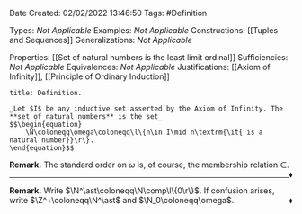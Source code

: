 <div class="topSpace"></div>

Date Created: 02/02/2022 13:46:50
Tags: #Definition

Types: _Not Applicable_
Examples: _Not Applicable_
Constructions: [[Tuples and Sequences]]
Generalizations: _Not Applicable_

Properties: [[Set of natural numbers is the least limit ordinal]]
Sufficiencies: _Not Applicable_
Equivalences: _Not Applicable_
Justifications: [[Axiom of Infinity]], [[Principle of Ordinary Induction]]

``` ad-Definition
title: Definition.

_Let $I$ be any inductive set asserted by the Axiom of Infinity. The **set of natural numbers** is the set_
$$\begin{equation}
    \N\coloneqq\omega\coloneqq\l\{n\in I\mid n\textrm{\it{ is a natural number}}\r\}.
\end{equation}$$

```

**Remark.** The standard order on $\omega$ is, of course, the membership relation $\in$.<span style="float:right;">$\blacklozenge$</span>

---

**Remark.** Write $\N^\ast\coloneqq\N\comp\l\{0\r\}$. If confusion arises, write $\Z^+\coloneqq\N^\ast$ and $\N_0\coloneqq\omega$.<span style="float:right;">$\blacklozenge$</span>
